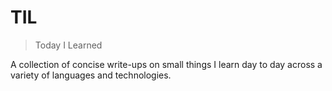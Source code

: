 # TIL
> Today I Learned

A collection of concise write-ups on small things I learn day to day across a variety of languages and technologies.
